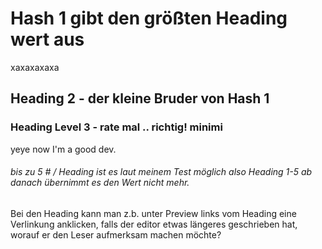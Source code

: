 # Hash 1 gibt den größten Heading wert aus 

xaxaxaxaxa

## Heading 2 - der kleine Bruder von Hash 1

### Heading Level 3 - rate mal .. richtig! minimi

yeye now I'm a good dev.

######  bis zu 5 # / Heading ist es laut meinem Test möglich also Heading 1-5 ab danach übernimmt es den Wert nicht mehr.

Bei den Heading kann man z.b. unter Preview links vom Heading eine Verlinkung anklicken, falls der editor etwas längeres geschrieben hat, worauf er den Leser aufmerksam machen möchte?
